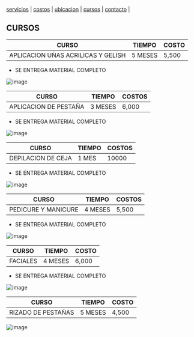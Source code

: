 [servicios](./servicios.md) | [costos](./costos.md) | [ubicacion](./ubicacion.md) | [cursos](./cursos.md) | [contacto](./contacto.md) | 

## CURSOS 


| CURSO | TIEMPO | COSTO  | 
|-------|--------|---------|
| APLICACION UÑAS ACRILICAS Y GELISH  | 5 MESES | 5,500 | 
 - SE ENTREGA MATERIAL COMPLETO 

 ![image](https://user-images.githubusercontent.com/100151866/157768414-d946461f-8104-42b1-aa8b-2199d702b266.png)


| CURSO | TIEMPO | COSTOS | 
|-------|--------|--------|
| APLICACION DE PESTAÑA | 3 MESES | 6,000 |

- SE ENTREGA MATERIAL COMPLETO 

![image](https://user-images.githubusercontent.com/100151866/157768572-974716b1-e06e-4dae-ae0c-685c713ae7d0.png)

| CURSO | TIEMPO | COSTOS |
|-------|--------|--------|
|DEPILACION DE CEJA | 1 MES | 10000 |

- SE ENTREGA MATERIAL COMPLETO 

![image](https://user-images.githubusercontent.com/100151866/157769002-e2da7a4e-b6e8-42bb-b449-ef0327b9da24.png)

| CURSO | TIEMPO | COSTOS | 
|-------|--------|--------|
|PEDICURE Y MANICURE | 4 MESES | 5,500 | 

- SE ENTREGA MATERIAL COMPLETO 

![image](https://user-images.githubusercontent.com/100151866/157769577-a3720a72-29e3-4fdb-b07a-b0f41cc4b8ab.png)


| CURSO | TIEMPO | COSTO | 
|-------|--------|-------|
|FACIALES | 4 MESES| 6,000| 

- SE ENTREGA MATERIAL COMPLETO 

![image](https://user-images.githubusercontent.com/100151866/157769436-4b5cd479-c418-47e7-a552-97140ef0f8c7.png)

| CURSO | TIEMPO | COSTO | 
|-------|--------|-------|
| RIZADO DE PESTAÑAS | 5 MESES | 4,500 |


![image](https://user-images.githubusercontent.com/100151866/157769789-c643ac39-3ceb-4989-ae21-e35821516d8b.png)



